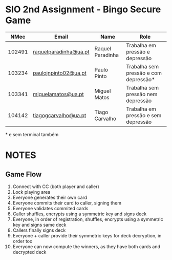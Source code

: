 # SIO 2nd Assignment - Bingo Secure Game

| NMec   | Email                 | Name             | Role                                   |
| ------ | --------------------- | ---------------- | -------------------------------------- |
| 102491 | raquelparadinha@ua.pt | Raquel Paradinha | Trabalha em pressão e depressão        |
| 103234 | paulojnpinto02@ua.pt  | Paulo Pinto      | Trabalha sem pressão e com depressão\* |
| 103341 | miguelamatos@ua.pt    | Miguel Matos     | Trabalha sem pressão nem depressão     |
| 104142 | tiagogcarvalho@ua.pt  | Tiago Carvalho   | Trabalha em pressão e sem depressão    |

\* e sem terminal também

# NOTES

## Game Flow

1. Connect with CC (both player and caller)
2. Lock playing area
3. Everyone generates their own card
4. Everyone commits their card to caller, signing them
5. Everyone validates commited cards
6. Caller shuffles, encrypts using a symmetric key and signs deck
7. Everyone, in order of registration, shuffles, encrypts using a symmetric key and signs same deck
8. Callers finally signs deck
9. Everyone + caller provide their symmetric keys for deck decryption, in order too
10. Everyone can now compute the winners, as they have both cards and decrypted deck
